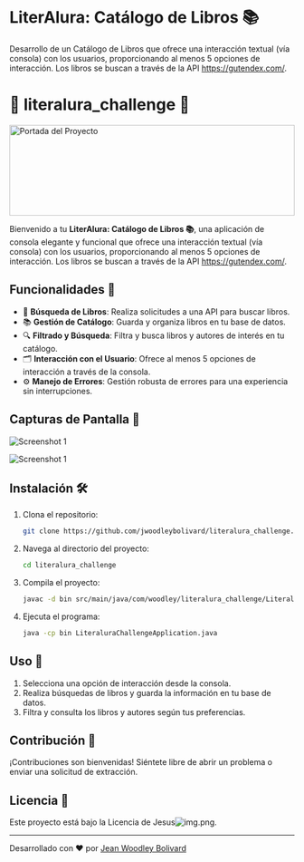 # LiterAlura: Catálogo de Libros 📚
Desarrollo de un Catálogo de Libros que ofrece una interacción textual (vía consola) con los usuarios, proporcionando al menos 5 opciones de interacción. Los libros se buscan a través de la API https://gutendex.com/.
# 🌟 literalura_challenge 🌟

<img src="https://github.com/user-attachments/assets/8afc010a-6e67-44ed-af04-d82a27d23970" alt="Portada del Proyecto" style="width:100%; height:10rem;">


Bienvenido a tu **LiterAlura: Catálogo de Libros 📚**, una aplicación de consola elegante y funcional que ofrece una interacción textual (vía consola) con los usuarios, proporcionando al menos 5 opciones de interacción. Los libros se buscan a través de la API https://gutendex.com/.

## Funcionalidades 🚀

- 📖 **Búsqueda de Libros**: Realiza solicitudes a una API para buscar libros.
- 📚 **Gestión de Catálogo**: Guarda y organiza libros en tu base de datos.
- 🔍 **Filtrado y Búsqueda**: Filtra y busca libros y autores de interés en tu catálogo.
- 🗂️ **Interacción con el Usuario**: Ofrece al menos 5 opciones de interacción a través de la consola.
- ⚙️ **Manejo de Errores**: Gestión robusta de errores para una experiencia sin interrupciones.

## Capturas de Pantalla 📸

![Screenshot 1](https://github.com/)

![Screenshot 1](https://github.com/)

## Instalación 🛠️

1. Clona el repositorio:
    ```bash
    git clone https://github.com/jwoodleybolivard/literalura_challenge.git
    ```
2. Navega al directorio del proyecto:
    ```bash
    cd literalura_challenge
    ```
3. Compila el proyecto:
    ```bash
    javac -d bin src/main/java/com/woodley/literalura_challenge/LiteraluraChallengeApplication.java
    ```
4. Ejecuta el programa:
    ```bash
    java -cp bin LiteraluraChallengeApplication.java
    ```

## Uso 📘

1. Selecciona una opción de interacción desde la consola.
2. Realiza búsquedas de libros y guarda la información en tu base de datos.
3. Filtra y consulta los libros y autores según tus preferencias.
   
## Contribución 🤝

¡Contribuciones son bienvenidas! Siéntete libre de abrir un problema o enviar una solicitud de extracción.

## Licencia 📄

Este proyecto está bajo la Licencia de Jesus![img.png](img.png).

---

Desarrollado con ❤️ por [Jean Woodley Bolivard](https://github.com/jwoodleybolivard)
